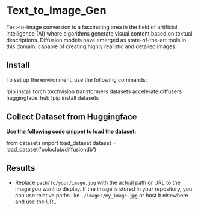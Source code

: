 # Text_to_Image_Gen
Text-to-image conversion is a fascinating area in the field of artificial intelligence (AI) where algorithms generate visual content based on textual descriptions. Diffusion models have emerged as state-of-the-art tools in this domain, capable of creating highly realistic and detailed images.

## Install
To set up the environment, use the following commands:

!pip install torch torchvision transformers datasets accelerate diffusers huggingface_hub
!pip install datasets

## Collect Dataset from Huggingface

**Use the following code snippet to load the dataset:**

from datasets import load_dataset
dataset = load_dataset('poloclub/diffusiondb') 


## Results
- Replace `path/to/your/image.jpg` with the actual path or URL to the image you want to display. If the image is stored in your repository, you can use relative paths like `./images/my_image.jpg` or host it elsewhere and use the URL.







